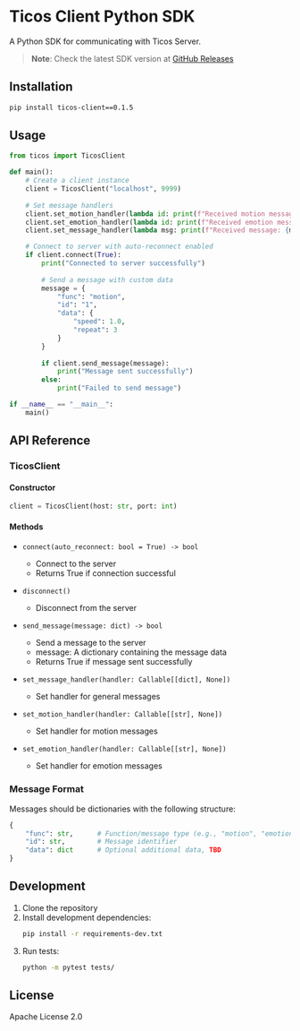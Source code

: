 # Ticos Client Python SDK

A Python SDK for communicating with Ticos Server.

> **Note**: Check the latest SDK version at [GitHub Releases](https://github.com/tiwater/ticos-client/tags?q=python-*)

## Installation

```bash
pip install ticos-client==0.1.5
```

## Usage

```python
from ticos import TicosClient

def main():
    # Create a client instance
    client = TicosClient("localhost", 9999)
    
    # Set message handlers
    client.set_motion_handler(lambda id: print(f"Received motion message id: {id}"))
    client.set_emotion_handler(lambda id: print(f"Received emotion message id: {id}"))
    client.set_message_handler(lambda msg: print(f"Received message: {msg}"))

    # Connect to server with auto-reconnect enabled
    if client.connect(True):
        print("Connected to server successfully")
        
        # Send a message with custom data
        message = {
            "func": "motion",
            "id": "1",
            "data": {
                "speed": 1.0,
                "repeat": 3
            }
        }
        
        if client.send_message(message):
            print("Message sent successfully")
        else:
            print("Failed to send message")

if __name__ == "__main__":
    main()
```

## API Reference

### TicosClient

#### Constructor

```python
client = TicosClient(host: str, port: int)
```

#### Methods

- `connect(auto_reconnect: bool = True) -> bool`
  - Connect to the server
  - Returns True if connection successful

- `disconnect()`
  - Disconnect from the server

- `send_message(message: dict) -> bool`
  - Send a message to the server
  - message: A dictionary containing the message data
  - Returns True if message sent successfully

- `set_message_handler(handler: Callable[[dict], None])`
  - Set handler for general messages

- `set_motion_handler(handler: Callable[[str], None])`
  - Set handler for motion messages

- `set_emotion_handler(handler: Callable[[str], None])`
  - Set handler for emotion messages

### Message Format

Messages should be dictionaries with the following structure:

```python
{
    "func": str,      # Function/message type (e.g., "motion", "emotion")
    "id": str,        # Message identifier
    "data": dict      # Optional additional data, TBD
}
```

## Development

1. Clone the repository
2. Install development dependencies:
   ```bash
   pip install -r requirements-dev.txt
   ```
3. Run tests:
   ```bash
   python -m pytest tests/
   ```

## License

Apache License 2.0
